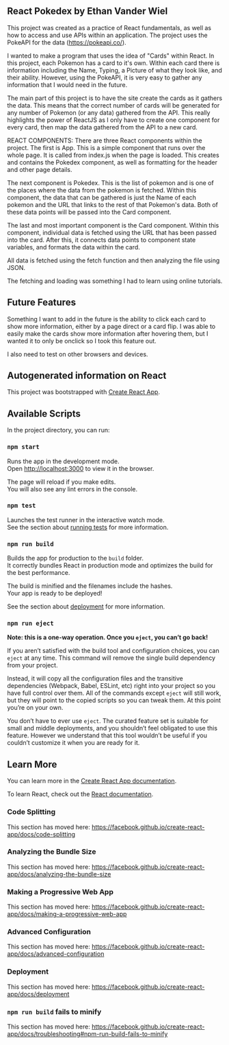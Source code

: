 <h2>React Pokedex by Ethan Vander Wiel</h2>

This project was created as a practice of React fundamentals, as well as how to access and use APIs within an application. The project uses the PokeAPI for the data (https://pokeapi.co/). 

I wanted to make a program that uses the idea of "Cards" within React. In this project, each Pokemon has a card to it's own. Within each
card there is information including the Name, Typing, a Picture of what they look like, and their ability. However, using the PokeAPI,
it is very easy to gather any information that I would need in the future.

The main part of this project is to have the site create the cards as it gathers the data. This means that the correct number of cards
will be generated for any number of Pokemon (or any data) gathered from the API. This really highlights the power of ReactJS as I only have to create one component for every card, then map the data gathered from the API to a new card. 


REACT COMPONENTS:
There are three React components within the project. 
The first is App. This is a simple component that runs over the whole page. 
It is called from index.js when the page is loaded. This creates and contains the Pokedex component, 
as well as formatting for the header and other page details.

The next component is Pokedex. This is the list of pokemon and is one of the places where the data from the pokemon is fetched.
Within this component, the data that can be gathered is just the Name of each pokemon and the URL that links to the rest
of that Pokemon's data. Both of these data points will be passed into the Card component.

The last and most important component is the Card component. Within this component, individual data is fetched using the URL that has 
been passed into the card. After this, it connects data points to component state variables, and formats the data within the card. 

All data is fetched using the fetch function and then analyzing the file using JSON. 

The fetching and loading was something I had to learn using online tutorials. 


<h2>Future Features</h2>
Something I want to add in the future is the ability to click each card to show more information, either by a page direct or a 
card flip. I was able to easily make the cards show more information after hovering them, but I wanted it to only be 
onclick so I took this feature out.

I also need to test on other browsers and devices. 




<h2>Autogenerated information on React</h2>

This project was bootstrapped with [Create React App](https://github.com/facebook/create-react-app).

## Available Scripts

In the project directory, you can run:

### `npm start`

Runs the app in the development mode.<br>
Open [http://localhost:3000](http://localhost:3000) to view it in the browser.

The page will reload if you make edits.<br>
You will also see any lint errors in the console.

### `npm test`

Launches the test runner in the interactive watch mode.<br>
See the section about [running tests](https://facebook.github.io/create-react-app/docs/running-tests) for more information.

### `npm run build`

Builds the app for production to the `build` folder.<br>
It correctly bundles React in production mode and optimizes the build for the best performance.

The build is minified and the filenames include the hashes.<br>
Your app is ready to be deployed!

See the section about [deployment](https://facebook.github.io/create-react-app/docs/deployment) for more information.

### `npm run eject`

**Note: this is a one-way operation. Once you `eject`, you can’t go back!**

If you aren’t satisfied with the build tool and configuration choices, you can `eject` at any time. This command will remove the single build dependency from your project.

Instead, it will copy all the configuration files and the transitive dependencies (Webpack, Babel, ESLint, etc) right into your project so you have full control over them. All of the commands except `eject` will still work, but they will point to the copied scripts so you can tweak them. At this point you’re on your own.

You don’t have to ever use `eject`. The curated feature set is suitable for small and middle deployments, and you shouldn’t feel obligated to use this feature. However we understand that this tool wouldn’t be useful if you couldn’t customize it when you are ready for it.

## Learn More

You can learn more in the [Create React App documentation](https://facebook.github.io/create-react-app/docs/getting-started).

To learn React, check out the [React documentation](https://reactjs.org/).

### Code Splitting

This section has moved here: https://facebook.github.io/create-react-app/docs/code-splitting

### Analyzing the Bundle Size

This section has moved here: https://facebook.github.io/create-react-app/docs/analyzing-the-bundle-size

### Making a Progressive Web App

This section has moved here: https://facebook.github.io/create-react-app/docs/making-a-progressive-web-app

### Advanced Configuration

This section has moved here: https://facebook.github.io/create-react-app/docs/advanced-configuration

### Deployment

This section has moved here: https://facebook.github.io/create-react-app/docs/deployment

### `npm run build` fails to minify

This section has moved here: https://facebook.github.io/create-react-app/docs/troubleshooting#npm-run-build-fails-to-minify
